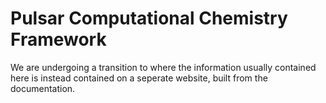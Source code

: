 # Pulsar Computational Chemistry Framework

We are undergoing a transition to where the information usually contained here
is instead contained on a seperate website, built from the documentation.
